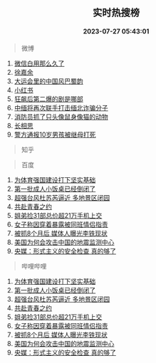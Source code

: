 <div align="center"><h2>实时热搜榜</h2><h4>2023-07-27 05:43:01</h4></div>

> 微博  

1. [微信白用那么久了](https://s.weibo.com/weibo?q=%E5%BE%AE%E4%BF%A1%E7%99%BD%E7%94%A8%E9%82%A3%E4%B9%88%E4%B9%85%E4%BA%86&t=31&band_rank=1&Refer=top)<br />
2. [徐嘉余](https://s.weibo.com/weibo?q=%E5%BE%90%E5%98%89%E4%BD%99&t=31&band_rank=2&Refer=top)<br />
3. [大运会里的中国风巴蜀韵](https://s.weibo.com/weibo?q=%23%E5%A4%A7%E8%BF%90%E4%BC%9A%E9%87%8C%E7%9A%84%E4%B8%AD%E5%9B%BD%E9%A3%8E%E5%B7%B4%E8%9C%80%E9%9F%B5%23&t=31&band_rank=3&Refer=top)<br />
4. [小红书](https://s.weibo.com/weibo?q=%E5%B0%8F%E7%BA%A2%E4%B9%A6&t=31&band_rank=4&Refer=top)<br />
5. [狂飙后第二爆的剧是哪部](https://s.weibo.com/weibo?q=%23%E7%8B%82%E9%A3%99%E5%90%8E%E7%AC%AC%E4%BA%8C%E7%88%86%E7%9A%84%E5%89%A7%E6%98%AF%E5%93%AA%E9%83%A8%23&t=31&band_rank=5&Refer=top)<br />
6. [中缅将再次联手打击缅北诈骗分子](https://s.weibo.com/weibo?q=%23%E4%B8%AD%E7%BC%85%E5%B0%86%E5%86%8D%E6%AC%A1%E8%81%94%E6%89%8B%E6%89%93%E5%87%BB%E7%BC%85%E5%8C%97%E8%AF%88%E9%AA%97%E5%88%86%E5%AD%90%23&t=31&band_rank=6&Refer=top)<br />
7. [消防员抓了只头像鼠身像猫的动物](https://s.weibo.com/weibo?q=%23%E6%B6%88%E9%98%B2%E5%91%98%E6%8A%93%E4%BA%86%E5%8F%AA%E5%A4%B4%E5%83%8F%E9%BC%A0%E8%BA%AB%E5%83%8F%E7%8C%AB%E7%9A%84%E5%8A%A8%E7%89%A9%23&t=31&band_rank=7&Refer=top)<br />
8. [长相思](https://s.weibo.com/weibo?q=%E9%95%BF%E7%9B%B8%E6%80%9D&t=31&band_rank=8&Refer=top)<br />
9. [警方通报10岁男孩被继母打死](https://s.weibo.com/weibo?q=%23%E8%AD%A6%E6%96%B9%E9%80%9A%E6%8A%A510%E5%B2%81%E7%94%B7%E5%AD%A9%E8%A2%AB%E7%BB%A7%E6%AF%8D%E6%89%93%E6%AD%BB%23&t=31&band_rank=9&Refer=top)<br />

> 知乎  


> 百度  

1. [为体育强国建设打下坚实基础](https://www.baidu.com/s?wd=%E4%B8%BA%E4%BD%93%E8%82%B2%E5%BC%BA%E5%9B%BD%E5%BB%BA%E8%AE%BE%E6%89%93%E4%B8%8B%E5%9D%9A%E5%AE%9E%E5%9F%BA%E7%A1%80&sa=fyb_news&rsv_dl=fyb_news)<br />
2. [第一批成人小饭桌已经倒闭了](https://www.baidu.com/s?wd=%E7%AC%AC%E4%B8%80%E6%89%B9%E6%88%90%E4%BA%BA%E5%B0%8F%E9%A5%AD%E6%A1%8C%E5%B7%B2%E7%BB%8F%E5%80%92%E9%97%AD%E4%BA%86&sa=fyb_news&rsv_dl=fyb_news)<br />
3. [超强台风杜苏芮逼近 多地景区闭园](https://www.baidu.com/s?wd=%E8%B6%85%E5%BC%BA%E5%8F%B0%E9%A3%8E%E6%9D%9C%E8%8B%8F%E8%8A%AE%E9%80%BC%E8%BF%91+%E5%A4%9A%E5%9C%B0%E6%99%AF%E5%8C%BA%E9%97%AD%E5%9B%AD&sa=fyb_news&rsv_dl=fyb_news)<br />
4. [共赴青春之约](https://www.baidu.com/s?wd=%E5%85%B1%E8%B5%B4%E9%9D%92%E6%98%A5%E4%B9%8B%E7%BA%A6&sa=fyb_news&rsv_dl=fyb_news)<br />
5. [姐弟捡31部总价超21万手机上交](https://www.baidu.com/s?wd=%E5%A7%90%E5%BC%9F%E6%8D%A131%E9%83%A8%E6%80%BB%E4%BB%B7%E8%B6%8521%E4%B8%87%E6%89%8B%E6%9C%BA%E4%B8%8A%E4%BA%A4&sa=fyb_news&rsv_dl=fyb_news)<br />
6. [女子称因穿着暴露被同班情侣指责](https://www.baidu.com/s?wd=%E5%A5%B3%E5%AD%90%E7%A7%B0%E5%9B%A0%E7%A9%BF%E7%9D%80%E6%9A%B4%E9%9C%B2%E8%A2%AB%E5%90%8C%E7%8F%AD%E6%83%85%E4%BE%A3%E6%8C%87%E8%B4%A3&sa=fyb_news&rsv_dl=fyb_news)<br />
7. [被抓8个月后 媒体人曝光李铁现状](https://www.baidu.com/s?wd=%E8%A2%AB%E6%8A%938%E4%B8%AA%E6%9C%88%E5%90%8E+%E5%AA%92%E4%BD%93%E4%BA%BA%E6%9B%9D%E5%85%89%E6%9D%8E%E9%93%81%E7%8E%B0%E7%8A%B6&sa=fyb_news&rsv_dl=fyb_news)<br />
8. [美国为何会攻击中国的地震监测中心](https://www.baidu.com/s?wd=%E7%BE%8E%E5%9B%BD%E4%B8%BA%E4%BD%95%E4%BC%9A%E6%94%BB%E5%87%BB%E4%B8%AD%E5%9B%BD%E7%9A%84%E5%9C%B0%E9%9C%87%E7%9B%91%E6%B5%8B%E4%B8%AD%E5%BF%83&sa=fyb_news&rsv_dl=fyb_news)<br />
9. [央媒：形式主义的安全检查 真的够了](https://www.baidu.com/s?wd=%E5%A4%AE%E5%AA%92%EF%BC%9A%E5%BD%A2%E5%BC%8F%E4%B8%BB%E4%B9%89%E7%9A%84%E5%AE%89%E5%85%A8%E6%A3%80%E6%9F%A5+%E7%9C%9F%E7%9A%84%E5%A4%9F%E4%BA%86&sa=fyb_news&rsv_dl=fyb_news)<br />

> 哔哩哔哩  

1. [为体育强国建设打下坚实基础](https://www.baidu.com/s?wd=%E4%B8%BA%E4%BD%93%E8%82%B2%E5%BC%BA%E5%9B%BD%E5%BB%BA%E8%AE%BE%E6%89%93%E4%B8%8B%E5%9D%9A%E5%AE%9E%E5%9F%BA%E7%A1%80&sa=fyb_news&rsv_dl=fyb_news)<br />
2. [第一批成人小饭桌已经倒闭了](https://www.baidu.com/s?wd=%E7%AC%AC%E4%B8%80%E6%89%B9%E6%88%90%E4%BA%BA%E5%B0%8F%E9%A5%AD%E6%A1%8C%E5%B7%B2%E7%BB%8F%E5%80%92%E9%97%AD%E4%BA%86&sa=fyb_news&rsv_dl=fyb_news)<br />
3. [超强台风杜苏芮逼近 多地景区闭园](https://www.baidu.com/s?wd=%E8%B6%85%E5%BC%BA%E5%8F%B0%E9%A3%8E%E6%9D%9C%E8%8B%8F%E8%8A%AE%E9%80%BC%E8%BF%91+%E5%A4%9A%E5%9C%B0%E6%99%AF%E5%8C%BA%E9%97%AD%E5%9B%AD&sa=fyb_news&rsv_dl=fyb_news)<br />
4. [共赴青春之约](https://www.baidu.com/s?wd=%E5%85%B1%E8%B5%B4%E9%9D%92%E6%98%A5%E4%B9%8B%E7%BA%A6&sa=fyb_news&rsv_dl=fyb_news)<br />
5. [姐弟捡31部总价超21万手机上交](https://www.baidu.com/s?wd=%E5%A7%90%E5%BC%9F%E6%8D%A131%E9%83%A8%E6%80%BB%E4%BB%B7%E8%B6%8521%E4%B8%87%E6%89%8B%E6%9C%BA%E4%B8%8A%E4%BA%A4&sa=fyb_news&rsv_dl=fyb_news)<br />
6. [女子称因穿着暴露被同班情侣指责](https://www.baidu.com/s?wd=%E5%A5%B3%E5%AD%90%E7%A7%B0%E5%9B%A0%E7%A9%BF%E7%9D%80%E6%9A%B4%E9%9C%B2%E8%A2%AB%E5%90%8C%E7%8F%AD%E6%83%85%E4%BE%A3%E6%8C%87%E8%B4%A3&sa=fyb_news&rsv_dl=fyb_news)<br />
7. [被抓8个月后 媒体人曝光李铁现状](https://www.baidu.com/s?wd=%E8%A2%AB%E6%8A%938%E4%B8%AA%E6%9C%88%E5%90%8E+%E5%AA%92%E4%BD%93%E4%BA%BA%E6%9B%9D%E5%85%89%E6%9D%8E%E9%93%81%E7%8E%B0%E7%8A%B6&sa=fyb_news&rsv_dl=fyb_news)<br />
8. [美国为何会攻击中国的地震监测中心](https://www.baidu.com/s?wd=%E7%BE%8E%E5%9B%BD%E4%B8%BA%E4%BD%95%E4%BC%9A%E6%94%BB%E5%87%BB%E4%B8%AD%E5%9B%BD%E7%9A%84%E5%9C%B0%E9%9C%87%E7%9B%91%E6%B5%8B%E4%B8%AD%E5%BF%83&sa=fyb_news&rsv_dl=fyb_news)<br />
9. [央媒：形式主义的安全检查 真的够了](https://www.baidu.com/s?wd=%E5%A4%AE%E5%AA%92%EF%BC%9A%E5%BD%A2%E5%BC%8F%E4%B8%BB%E4%B9%89%E7%9A%84%E5%AE%89%E5%85%A8%E6%A3%80%E6%9F%A5+%E7%9C%9F%E7%9A%84%E5%A4%9F%E4%BA%86&sa=fyb_news&rsv_dl=fyb_news)<br />
